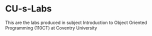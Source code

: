 CU-s-Labs
=========

This are the labs produced in subject Introduction to Object Oriented Programming (110CT) at Coventry University 

